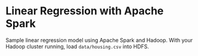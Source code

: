 # Linear Regression with Apache Spark
Sample linear regression model using Apache Spark and Hadoop. With your Hadoop cluster running, load `data/housing.csv` into HDFS.